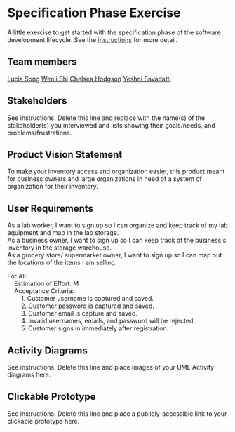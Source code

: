 # Specification Phase Exercise

A little exercise to get started with the specification phase of the software development lifecycle. See the [instructions](instructions.md) for more detail.

## Team members

[Lucia Song](https://github.com/lys7942)
[Wenli Shi](https://github.com/WenliShi2332)
[Chelsea Hodgson](https://github.com/Chelsea-Hodgson)
[Yeshni Savadatti](https://github.com/yeshnii)

## Stakeholders

See instructions. Delete this line and replace with the name(s) of the stakeholder(s) you interviewed and lists showing their goals/needs, and problems/frustrations.

## Product Vision Statement

To make your inventory access and organization easier, this product meant for business owners and large organizations in need of a system of organization for their inventory. 

## User Requirements

As a lab worker, I want to sign up so I can organize and keep track of my lab equipment and map in the lab storage. <br>
As a business owner, I want to sign up so I can keep track of the business's inventory in the storage warehouse. <br>
As a grocery store/ supermarket owner, I want to sign up so I can map out the locations of the items I am selling. <br>

For All: <br>
&nbsp;&nbsp;&nbsp;&nbsp;Estimation of Effort: M <br>
&nbsp;&nbsp;&nbsp;&nbsp;Acceptance Criteria: <br>
&nbsp;&nbsp;&nbsp;&nbsp;&nbsp;&nbsp;&nbsp;&nbsp;1. Customer username is captured and saved. <br>
&nbsp;&nbsp;&nbsp;&nbsp;&nbsp;&nbsp;&nbsp;&nbsp;2. Customer password is captured and saved. <br>
&nbsp;&nbsp;&nbsp;&nbsp;&nbsp;&nbsp;&nbsp;&nbsp;3. Customer email is capture and saved. <br>
&nbsp;&nbsp;&nbsp;&nbsp;&nbsp;&nbsp;&nbsp;&nbsp;4. Invalid usernames, emails, and password will be rejected. <br>
&nbsp;&nbsp;&nbsp;&nbsp;&nbsp;&nbsp;&nbsp;&nbsp;5. Customer signs in immediately after registration. <br>

## Activity Diagrams

See instructions. Delete this line and place images of your UML Activity diagrams here.

## Clickable Prototype

See instructions. Delete this line and place a publicly-accessible link to your clickable prototype here.
